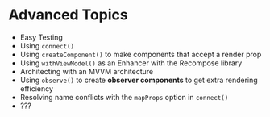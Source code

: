 # Advanced Topics

- Easy Testing
- Using `connect()`
- Using `createComponent()` to make components that accept a render prop
- Using `withViewModel()` as an Enhancer with the Recompose library
- Architecting with an MVVM architecture
- Using `observe()` to create **observer components** to get extra rendering efficiency
- Resolving name conflicts with the `mapProps` option in `connect()`
- ???
